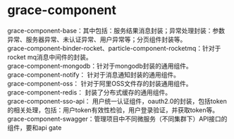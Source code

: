 # grace-component 
grace-component-base：其中包括：服务结果消息封装；异常处理封装：参数异常、服务器异常、未认证异常、用户异常等；分页组件封装等。  
grace-component-binder-rocket、particle-component-rocketmq：针对于rocket mq消息中间件的封装。  
grace-component-mongodb：针对于mongodb封装的通用组件。  
grace-component-notify： 针对于消息通知封装的通用组件。  
grace-component-oss： 针对于阿里OSS文件存的封装通用组件。  
grace-component-redis： 封装了分布式缓存的通用组件。  
grace-component-sso-api： 用户统一认证组件，oauth2.0的封装，包括token的相关处理，包括：用户token有效性检验，用户登录验证，并获取token等。  
grace-component-swagger：管理项目中不同微服务（不同集群下）API接口的组件，要和api gate
